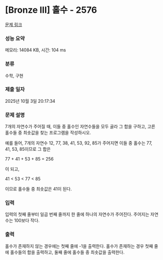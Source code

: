 # [Bronze III] 홀수 - 2576 

[문제 링크](https://www.acmicpc.net/problem/2576) 

### 성능 요약

메모리: 14084 KB, 시간: 104 ms

### 분류

수학, 구현

### 제출 일자

2025년 10월 3일 20:17:34

### 문제 설명

<p style="user-select: auto !important;">7개의 자연수가 주어질 때, 이들 중 홀수인 자연수들을 모두 골라 그 합을 구하고, 고른 홀수들 중 최솟값을 찾는 프로그램을 작성하시오.</p>

<p style="user-select: auto !important;">예를 들어, 7개의 자연수 12, 77, 38, 41, 53, 92, 85가 주어지면 이들 중 홀수는 77, 41, 53, 85이므로 그 합은</p>

<p style="user-select: auto !important;">77 + 41 + 53 + 85 = 256</p>

<p style="user-select: auto !important;">이 되고,</p>

<p style="user-select: auto !important;">41 < 53 < 77 < 85</p>

<p style="user-select: auto !important;">이므로 홀수들 중 최솟값은 41이 된다.</p>

### 입력 

 <p style="user-select: auto !important;">입력의 첫째 줄부터 일곱 번째 줄까지 한 줄에 하나의 자연수가 주어진다. 주어지는 자연수는 100보다 작다.</p>

### 출력 

 <p style="user-select: auto !important;">홀수가 존재하지 않는 경우에는 첫째 줄에 -1을 출력한다. 홀수가 존재하는 경우 첫째 줄에 홀수들의 합을 출력하고, 둘째 줄에 홀수들 중 최솟값을 출력한다.</p>

